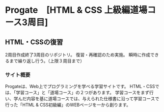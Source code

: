 # Progate　[HTML & CSS 上級編道場コース3周目]

## HTML・CSSの復習
2周目作成終了3周目のリポジトリ。
復習・再確認のため実施。
瞬時に作成できるまで繰り返し行う。（上限３周目まで）

### サイト概要
Progateは、Web上でプログラミングを学べる学習サイトです。
HTML・CSSでは、「学習コース」と「道場コース」の２つがあります。
学習コースをまず行い、学んだ内容を基に道場コースでは、与えられた仕様書に沿って学習コースで行った「HTML & CSS初級編」のWEBページを一から創ります。